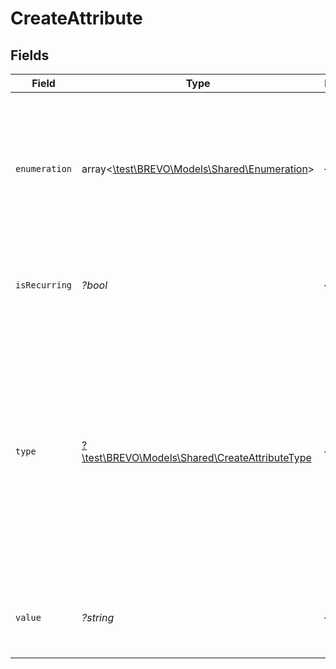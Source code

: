 # CreateAttribute


## Fields

| Field                                                                                                                                                                                                                                                                                                                                             | Type                                                                                                                                                                                                                                                                                                                                              | Required                                                                                                                                                                                                                                                                                                                                          | Description                                                                                                                                                                                                                                                                                                                                       | Example                                                                                                                                                                                                                                                                                                                                           |
| ------------------------------------------------------------------------------------------------------------------------------------------------------------------------------------------------------------------------------------------------------------------------------------------------------------------------------------------------- | ------------------------------------------------------------------------------------------------------------------------------------------------------------------------------------------------------------------------------------------------------------------------------------------------------------------------------------------------- | ------------------------------------------------------------------------------------------------------------------------------------------------------------------------------------------------------------------------------------------------------------------------------------------------------------------------------------------------- | ------------------------------------------------------------------------------------------------------------------------------------------------------------------------------------------------------------------------------------------------------------------------------------------------------------------------------------------------- | ------------------------------------------------------------------------------------------------------------------------------------------------------------------------------------------------------------------------------------------------------------------------------------------------------------------------------------------------- |
| `enumeration`                                                                                                                                                                                                                                                                                                                                     | array<[\test\BREVO\Models\Shared\Enumeration](../../Models/Shared/Enumeration.md)>                                                                                                                                                                                                                                                                | :heavy_minus_sign:                                                                                                                                                                                                                                                                                                                                | List of values and labels that the attribute can take. **Use only if the attribute's category is "category"**. For example:<br/>**[{"value":1, "label":"male"}, {"value":2, "label":"female"}]**<br/>                                                                                                                                             |                                                                                                                                                                                                                                                                                                                                                   |
| `isRecurring`                                                                                                                                                                                                                                                                                                                                     | *?bool*                                                                                                                                                                                                                                                                                                                                           | :heavy_minus_sign:                                                                                                                                                                                                                                                                                                                                | Type of the attribute. **Use only if the attribute's category is 'calculated' or 'global'**<br/>                                                                                                                                                                                                                                                  | true                                                                                                                                                                                                                                                                                                                                              |
| `type`                                                                                                                                                                                                                                                                                                                                            | [?\test\BREVO\Models\Shared\CreateAttributeType](../../Models/Shared/CreateAttributeType.md)                                                                                                                                                                                                                                                      | :heavy_minus_sign:                                                                                                                                                                                                                                                                                                                                | Type of the attribute. **Use only if the attribute's category is 'normal', 'category' or 'transactional'**<br/>Type **boolean** is only available if the category is **normal** attribute<br/>Type **id** is only available if the category is **transactional** attribute<br/>Type **category** is only available if the category is **category** attribute<br/> | text                                                                                                                                                                                                                                                                                                                                              |
| `value`                                                                                                                                                                                                                                                                                                                                           | *?string*                                                                                                                                                                                                                                                                                                                                         | :heavy_minus_sign:                                                                                                                                                                                                                                                                                                                                | Value of the attribute. **Use only if the attribute's category is 'calculated' or 'global'**<br/>                                                                                                                                                                                                                                                 | COUNT[BLACKLISTED,BLACKLISTED,<,NOW()]                                                                                                                                                                                                                                                                                                            |